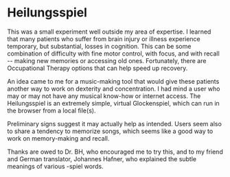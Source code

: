 # Heilungsspiel
This was a small experiment well outside my area of expertise. I learned that many patients who suffer from brain injury or illness experience temporary, but substantial, losses in cognition. This can be some combination of difficulty with fine motor control, with focus, and with recall -- making new memories or accessing old ones. Fortunately, there are Occupational Therapy options that can help speed up recovery. 

An idea came to me for a music-making tool that would give these patients another way to work on dexterity and concentration. I had mind a user who may or may not have any musical know-how or internet access. The Heilungsspiel is an extremely simple, virtual Glockenspiel, which can run in the browser from a local file(s).

Preliminary signs suggest it may actually help as intended. Users seem also to share a tendency to memorize songs, which seems like a good way to work on memory-making and recall.

Thanks are owed to Dr. BH, who encouraged me to try this, and to my friend and German translator, Johannes Hafner, who explained the subtle meanings of various -spiel words.


